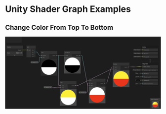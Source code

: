 # Unity Shader Graph Examples

## Change Color From Top To Bottom

![alt text](https://github.com/SonmezYigithan/UnityShaderGraphExamples/blob/main/ExampleImages/ColorChangerShaderGraph.png?raw=true)
